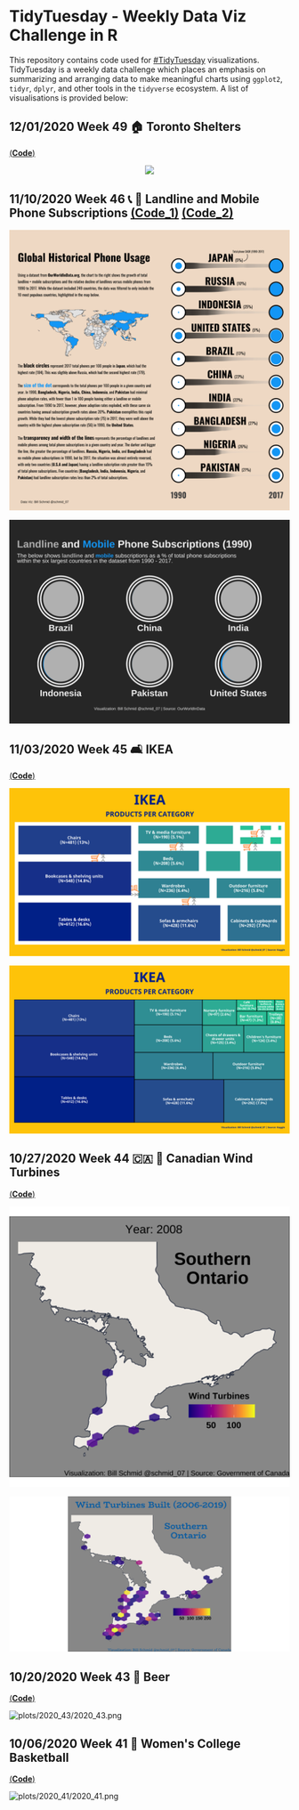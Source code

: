 

# TidyTuesday - Weekly Data Viz Challenge in R
This repository contains code used for [#TidyTuesday](https://github.com/rfordatascience/tidytuesday) visualizations.  TidyTuesday is a weekly data challenge which places an emphasis on summarizing and arranging data to make meaningful charts using `ggplot2`, `tidyr`, `dplyr`, and other tools in the `tidyverse` ecosystem. A list of visualisations is provided below:

## 12/01/2020 Week 49 🏠 Toronto Shelters
[(**Code**)](https://github.com/schmid07/TidyTuesday/blob/main/Code/2020_49_tor_shelters.Rmd)

<p align = "center">
<img src = "plots/2020_49.gif" width = "900">
</p>

## 11/10/2020 Week 46 📞 📱 Landline and Mobile Phone Subscriptions [(**Code_1**)](https://github.com/schmid07/TidyTuesday/blob/main/Code/2020_46_static_phones.Rmd) [(**Code_2**)](https://github.com/schmid07/TidyTuesday/blob/main/Code/2020_46_phones.Rmd) 

![](plots/2020_46.png)

![](plots/2020_46.gif)

## 11/03/2020 Week 45 🛋️ IKEA

[(**Code**)](https://github.com/schmid07/TidyTuesday/blob/main/Code/ikea1.r)

![](plots/2020_45_with_images.png)

![](plots/2020_45.png)

## 10/27/2020 Week 44 🇨🇦 💨 Canadian Wind Turbines
[(**Code**)](https://github.com/schmid07/TidyTuesday/blob/main/Code/2020_44_wind_turbines.Rmd)

<p align = "center">
<img src = "plots/2020_44.gif" width = "900">
</p>

<p align = "center">
<img src = "plots/2020_44.png" width = "900">
</p>

## 10/20/2020 Week 43 🍻 Beer
[(**Code**)](https://github.com/schmid07/TidyTuesday/blob/main/Code/beer.r)

![plots/2020_43/2020_43.png](https://raw.githubusercontent.com/schmid07/TidyTuesday_Weekly_Data_Viz_Challenge/main/plots/2020_43/2020_43.png)

## 10/06/2020 Week 41 🏀 Women's College Basketball 
[(**Code**)](https://github.com/schmid07/TidyTuesday/blob/main/Code/2020_41_bball.R)

![plots/2020_41/2020_41.png](https://raw.githubusercontent.com/schmid07/TidyTuesday_Weekly_Data_Viz_Challenge/main/plots/2020_41/2020_41.png)


